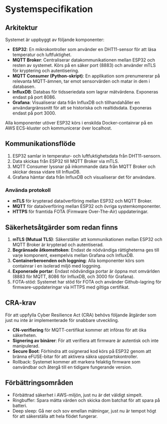 # Systemspecifikation

## Arkitektur

Systemet är uppbyggt av följande komponenter:

- **ESP32**: En mikrokontroller som använder en DHT11-sensor för att läsa temperatur och luftfuktighet.
- **MQTT Broker**: Centraliserar datakommunikationen mellan ESP32 och resten av systemet. Körs på en säker port (8883) och använder mTLS för kryptering och autentisering.
- **MQTT Consumer (Python-skript)**: En applikation som prenumererar på relevanta MQTT-ämnen, tar emot sensorvärden och matar in dem i databasen.
- **InfluxDB**: Databas för tidsseriedata som lagrar mätvärdena. Exponeras endast på port 8086.
- **Grafana**: Visualiserar data från InfluxDB och tillhandahåller en användargränssnitt för att se historiska och realtidsdata. Exponeras endast på port 3000.

Alla komponenter utöver ESP32 körs i enskilda Docker-containrar på en AWS ECS-kluster och kommunicerar över localhost.

## Kommunikationsflöde

1. ESP32 samlar in temperatur- och luftfuktighetsdata från DHT11-sensorn.
2. Data skickas från ESP32 till MQTT Broker via mTLS.
3. MQTT Consumer lyssnar på inkommande data från MQTT Broker och skickar dessa vidare till InfluxDB.
4. Grafana hämtar data från InfluxDB och visualiserar det för användare.

### Använda protokoll
- **mTLS** för krypterad dataöverföring mellan ESP32 och MQTT Broker.
- **MQTT** för dataöverföring mellan ESP32 och övriga systemkomponenter.
- **HTTPS** för framtida FOTA (Firmware Over-The-Air) uppdateringar.
  
## Säkerhetsåtgärder som redan finns

1. **mTLS (Mutual TLS)**: Säkerställer att kommunikationen mellan ESP32 och MQTT Broker är krypterad och autentiserad.
2. **Begränsade åtkomsttoken**: Endast de nödvändiga rättigheterna ges till varje komponent, exempelvis mellan Grafana och InfluxDB.
3. **Containerberoenden och loggning**: Alla komponenter körs som containrar i en isolerad miljö med loggning.
4. **Exponerade portar**: Endast nödvändiga portar är öppna mot omvärlden (8883 för MQTT, 8086 för InfluxDB, och 3000 för Grafana).
5. FOTA-stöd: Systemet har stöd för FOTA och använder Github-lagring för firmware-uppdateringar via HTTPS med giltiga certifikat.

## CRA-krav

För att uppfylla Cyber Resilience Act (CRA) behövs följande åtgärder som just nu inte är implementerade för snabbare utveckling.

- **CN-verifiering** för MQTT-certifikat kommer att införas för att öka säkerheten. 
- **Signering av binärer**: För att verifiera att firmware är autentisk och inte manipulerad.
- **Secure Boot**: Förhindra att osignerad kod körs på ESP32 genom att bränna eFUSE-bitar för att aktivera säkra uppstartskontroller.
- Rollback: Systemet kommer att markera felaktig firmware som oanvändbar och återgå till en tidigare fungerande version.

## Förbättringsområden

- Förbättrad säkerhet i AWS-miljön, just nu är det väldigt simpelt.
- Ringbuffer: Spara mätta värden och skicka dom batchat för att spara på batteri.
- Deep sleep: Gå ner och sov emellan mätningar, just nu är tempot högt för att säkerställa att hela flödet fungerar.
